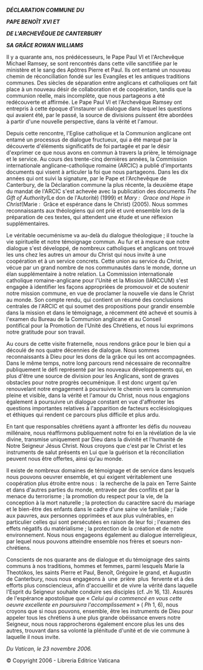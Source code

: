 ***DÉCLARATION COMMUNE*** ***DU***

***PAPE BENOÎT XVI ET***

***DE L'ARCHEVÊQUE DE CANTERBURY***

***SA GRÂCE ROWAN WILLIAMS***

Il y a quarante ans, nos prédécesseurs, le Pape Paul VI et l'Archevêque Michael Ramsey, se sont rencontrés dans cette ville sanctifiée par le ministère et le sang des Apôtres Pierre et Paul. Ils ont entamé un nouveau chemin de réconciliation fondé sur les Evangiles et les antiques traditions communes. Des siècles de séparation entre anglicans et catholiques ont fait place à un nouveau désir de collaboration et de coopération, tandis que la communion réelle, mais incomplète, que nous partageons a été redécouverte et affirmée. Le Pape Paul VI et l'Archevêque Ramsey ont entrepris à cette époque d'instaurer un dialogue dans lequel les questions qui avaient été, par le passé, la source de divisions puissent être abordées à partir d'une nouvelle perspective, dans la vérité et l'amour.

Depuis cette rencontre, l'Eglise catholique et la Communion anglicane ont entamé un processus de dialogue fructueux, qui a été marqué par la découverte d'éléments significatifs de foi partagée et par le désir d'exprimer ce que nous avons en commun à travers la prière, le témoignage et le service. Au cours des trente-cinq dernières années, la Commission internationale anglicane-catholique romaine (ARCIC) a publié d'importants documents qui visent à articuler la foi que nous partageons. Dans les dix années qui ont suivi la signature, par le Pape et l'Archevêque de Canterbury, de la Déclaration commune la plus récente, la deuxième étape du mandat de l'ARCIC s'est achevée avec la publication des documents *The Gift of Authority*(Le don de l'Autorité) (1999) et *Mary :  Grace and Hope in Christ*(Marie :  Grâce et espérance dans le Christ) (2005). Nous sommes reconnaissants aux théologiens qui ont prié et uvré ensemble lors de la préparation de ces textes, qui attendent une étude et une réflexion supplémentaires.

Le véritable oecuménisme va au-delà du dialogue théologique ; il touche la vie spirituelle et notre témoignage commun. Au fur et à mesure que notre dialogue s'est développé, de nombreux catholiques et anglicans ont trouvé les uns chez les autres un amour du Christ qui nous invite à une coopération et à un service concrets. Cette union au service du Christ, vécue par un grand nombre de nos communautés dans le monde, donne un élan supplémentaire à notre relation. La Commission internationale catholique romaine-anglicane pour l'Unité et la Mission (IARCCUM) s'est engagée à identifier les façons appropriées de promouvoir et de soutenir notre mission commune, en vue de proclamer la nouvelle vie dans le Christ au monde. Son compte rendu, qui contient un résumé des conclusions centrales de l'ARCIC et qui soumet des propositions pour grandir ensemble dans la mission et dans le témoignage, a récemment été achevé et soumis à l'examen du Bureau de la Communion anglicane et au Conseil pontifical pour la Promotion de l'Unité des Chrétiens, et nous lui exprimons notre gratitude pour son travail.

Au cours de cette visite fraternelle, nous rendons grâce pour le bien qui a découlé de nos quatre décennies de dialogue. Nous sommes reconnaissants à Dieu pour les dons de la grâce qui les ont accompagnées. Dans le même temps, notre long parcours rend nécessaire de reconnaître publiquement le défi représenté par les nouveaux développements qui, en plus d'être une source de division pour les Anglicans, sont de graves obstacles pour notre progrès oecuménique. Il est donc urgent qu'en renouvelant notre engagement à poursuivre le chemin vers la communion pleine et visible, dans la vérité et l'amour du Christ, nous nous engagions également à poursuivre un dialogue constant en vue d'affronter les questions importantes relatives à l'apparition de facteurs ecclésiologiques et éthiques qui rendent ce parcours plus difficile et plus ardu.

En tant que responsables chrétiens ayant à affronter les défis du nouveau millénaire, nous réaffirmons publiquement notre foi en la révélation de la vie divine, transmise uniquement par Dieu dans la divinité et l'humanité de Notre Seigneur Jésus Christ. Nous croyons que c'est par le Christ et les instruments de salut présents en Lui que la guérison et la réconciliation peuvent nous être offertes, ainsi qu'au monde.

Il existe de nombreux domaines de témoignage et de service dans lesquels nous pouvons oeuvrer ensemble, et qui exigent véritablement une coopération plus étroite entre nous :  la recherche de la paix en Terre Sainte et dans d'autres parties du monde, entravée par des conflits et par la menace du terrorisme ; la promotion du respect pour la vie, de la conception à la mort naturelle ; la protection du caractère sacré du mariage et le bien-être des enfants dans le cadre d'une saine vie familiale ; l'aide aux pauvres, aux personnes opprimées et aux plus vulnérables, en particulier celles qui sont persécutées en raison de leur foi ; l'examen des effets négatifs du matérialisme ; la protection de la création et de notre environnement. Nous nous engageons également au dialogue interreligieux, par lequel nous pouvons atteindre ensemble nos frères et soeurs non-chrétiens.

Conscients de nos quarante ans de dialogue et du témoignage des saints communs à nos traditions, hommes et femmes, parmi lesquels Marie la Theotókos, les saints Pierre et Paul, Benoît, Grégoire le grand, et Augustin de Canterbury, nous nous engageons à  une  prière  plus  fervente et à des efforts plus consciencieux, afin d'accueillir et de vivre la vérité dans laquelle l'Esprit du Seigneur souhaite conduire ses disciples (cf. *Jn* 16, 13). Assurés de l'espérance apostolique que « *Celui qui a commencé en vous cette oeuvre excellente en poursuivra l'accomplissement* » ( *Ph* 1, 6), nous croyons que si nous pouvons, ensemble, être les instruments de Dieu pour appeler tous les chrétiens à une plus grande obéissance envers notre Seigneur, nous nous rapprocherons également encore plus les uns des autres, trouvant dans sa volonté la plénitude d'unité et de vie commune à laquelle il nous invite.

*Du Vatican, le 23 novembre 2006.*

© Copyright 2006 - Libreria Editrice Vaticana